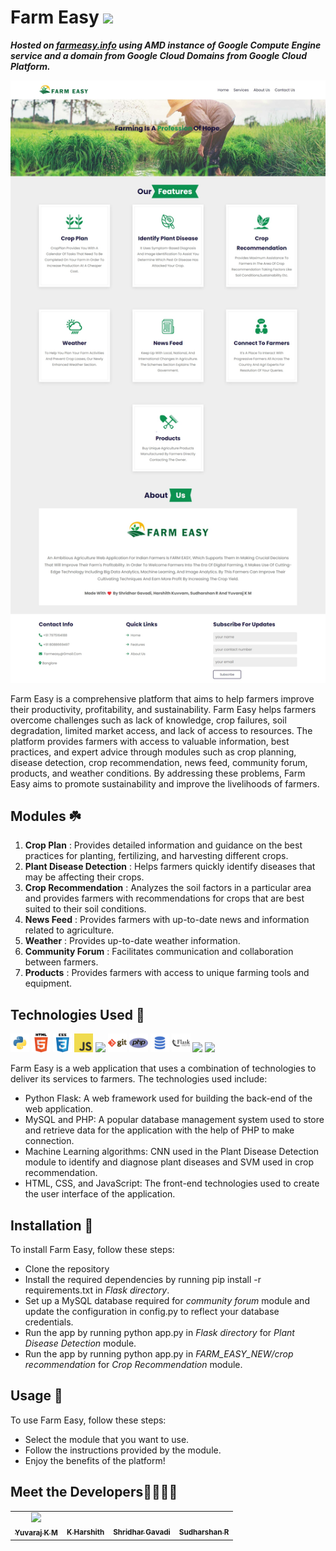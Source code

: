 

# Farm Easy <code><img height="30" src="https://i.ibb.co/c2GvK7c/logo1.png"></code>
***Hosted on [farmeasy.info](http://www.farmeasy.info/) using AMD instance of Google Compute Engine service and a domain from Google Cloud Domains from Google Cloud Platform.***

![Farm-Easy](https://github.com/harshithcodes/Farm-Easy/blob/main/first_page.jpeg)

Farm Easy is a comprehensive platform that aims to help farmers improve their productivity, profitability, and sustainability. Farm Easy helps farmers overcome challenges such as lack of knowledge, crop failures, soil degradation, limited market access, and lack of access to resources. The platform provides farmers with access to valuable information, best practices, and expert advice through modules such as crop planning, disease detection, crop recommendation, news feed, community forum, products, and weather conditions. By addressing these problems, Farm Easy aims to promote sustainability and improve the livelihoods of farmers.

## Modules ☘️
1. **Crop Plan** : Provides detailed information and guidance on the best practices for planting, fertilizing, and harvesting different crops.
2. **Plant Disease Detection** : Helps farmers quickly identify diseases that may be affecting their crops.
3. **Crop Recommendation** : Analyzes the soil factors in a particular area and provides farmers with recommendations for crops that are best suited to their soil conditions.
4. **News Feed** : Provides farmers with up-to-date news and information related to agriculture.
5. **Weather** : Provides up-to-date weather information.
6. **Community Forum** : Facilitates communication and collaboration between farmers.
7. **Products** : Provides farmers with access to unique farming tools and equipment.


## Technologies Used 🌴
<code><img height="30" src="https://raw.githubusercontent.com/github/explore/80688e429a7d4ef2fca1e82350fe8e3517d3494d/topics/python/python.png"></code>
<code><img height="30" src="https://raw.githubusercontent.com/github/explore/80688e429a7d4ef2fca1e82350fe8e3517d3494d/topics/html/html.png"></code>
<code><img height="30" src="https://raw.githubusercontent.com/github/explore/80688e429a7d4ef2fca1e82350fe8e3517d3494d/topics/css/css.png"></code>
<code><img height="30" src="https://raw.githubusercontent.com/github/explore/80688e429a7d4ef2fca1e82350fe8e3517d3494d/topics/javascript/javascript.png"></code>
<code><img height="30" src="https://github.com/tomchen/stack-icons/raw/master/logos/bootstrap.svg"></code>
<code><img height="30" src="https://raw.githubusercontent.com/github/explore/80688e429a7d4ef2fca1e82350fe8e3517d3494d/topics/git/git.png"></code>
<code><img height="30" src="https://raw.githubusercontent.com/github/explore/80688e429a7d4ef2fca1e82350fe8e3517d3494d/topics/php/php.png"></code>
<code><img height="30" src="https://raw.githubusercontent.com/github/explore/80688e429a7d4ef2fca1e82350fe8e3517d3494d/topics/sql/sql.png"></code>
<code><img height="30" src="https://raw.githubusercontent.com/github/explore/80688e429a7d4ef2fca1e82350fe8e3517d3494d/topics/flask/flask.png"></code>
<code><img height="30" src="https://upload.wikimedia.org/wikipedia/commons/thumb/0/05/Scikit_learn_logo_small.svg/1280px-Scikit_learn_logo_small.svg.png"></code>
<code><img height="30" src="https://encrypted-tbn0.gstatic.com/images?q=tbn:ANd9GcS9j_eYX4l6YYcEgdmBD3g-vDXxIiIqqaCFMj-qlAipAw&s"></code>




Farm Easy is a web application that uses a combination of technologies to deliver its services to farmers. The technologies used include:

* Python Flask: A web framework used for building the back-end of the web application.
* MySQL and PHP: A popular database management system used to store and retrieve data for the application with the help of PHP to make connection.
* Machine Learning algorithms: CNN used in the Plant Disease Detection module to identify and diagnose plant diseases and SVM used in crop recommendation.
* HTML, CSS, and JavaScript: The front-end technologies used to create the user interface of the application. 


## Installation 🌿
To install Farm Easy, follow these steps:
* Clone the repository
* Install the required dependencies by running pip install -r requirements.txt in *Flask directory*.
* Set up a MySQL database required for _community forum_ module and update the configuration in config.py to reflect your database credentials.
* Run the app by running python app.py in *Flask directory* for *Plant Disease Detection* module.
* Run the app by running python app.py in *FARM_EASY_NEW/crop recommendation* for *Crop Recommendation* module.

## Usage 🍃
To use Farm Easy, follow these steps:
* Select the module that you want to use.
* Follow the instructions provided by the module.
* Enjoy the benefits of the platform!



<h2> Meet the Developers👩‍💻👨‍💻</h2>
 <table align = 'center'>
 <tr>
<td align="center"><a href="https://github.com/princeyuvi"><img src="https://avatars.githubusercontent.com/u/84708119?v=4" width="80px; alt=""/><br /><sub><b>Yuvaraj K M</b></sub></a></td>
<td align="center"><a href="https://github.com/harshithcodes"><img src="https://avatars.githubusercontent.com/u/92664169?v=4" width="80px;" alt=""/><br /><sub><b> K Harshith</b></sub></a></td>
<td align="center"><a href="https://github.com/shridharg2112"><img src="https://avatars.githubusercontent.com/u/130856034?v=4" width="80px;" alt=""/><br /><sub><b>Shridhar Gavadi</b></sub></a></td>
<td align="center"><a href="https://github.com/Sudharshan2808"><img src="https://avatars.githubusercontent.com/u/86883817?v=4" width="80px;" alt=""/><br /><sub><b>Sudharshan R</b></sub></a></td>
</tr>
</table>
</p>
